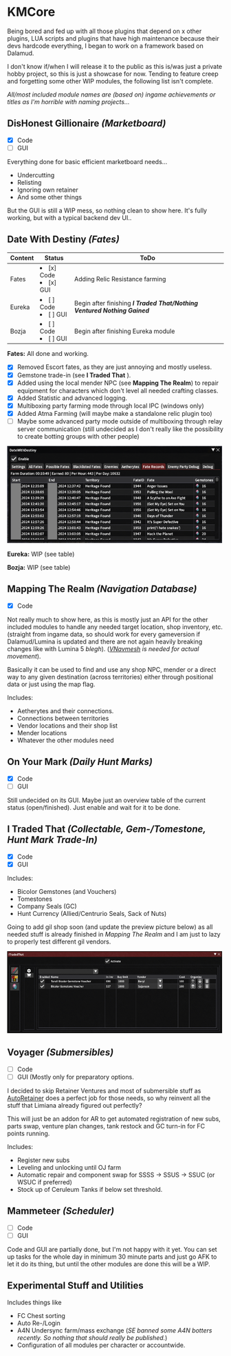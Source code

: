 # KMCore 
Being bored and fed up with all those plugins that depend on x other plugins, LUA scripts and plugins that have high maintenance because their devs hardcode everything, I began to work on a framework based on Dalamud. 

I don't know if/when I will release it to the public as this is/was just a private hobby project, so this is just a showcase for now. Tending to feature creep and forgetting some other WIP modules, the following list isn't complete.

*All/most included module names are (based on) ingame achievements or titles as I'm horrible with naming projects...*

## DisHonest Gillionaire *(Marketboard)*
- [x] Code
- [ ] GUI

Everything done for basic efficient marketboard needs... 

- Undercutting
- Relisting
- Ignoring own retainer
- And some other things

But the GUI is still a WIP mess, so nothing clean to show here. It's fully working, but with a typical backend dev UI..

## Date With Destiny *(Fates)*

| Content           | Status | ToDo  | 
|----------------|---------------|---------------|
| Fates | <li>[x] Code</li><li>[x] GUI</li> | Adding Relic Resistance farming
| Eureka   | <li>[ ] Code</li><li>[ ] GUI</li>  | Begin after finishing ***I Traded That/Nothing Ventured Nothing Gained***
| Bozja   | <li>[ ] Code</li><li>[ ] GUI</li>  |  Begin after finishing Eureka module

**Fates:**
All done and working. 

 - [x] Removed Escort fates, as they are just annoying and mostly useless.
 - [x] Gemstone trade-in  (see **I Traded That** ).
 - [x] Added using the local mender NPC (see **Mapping The Realm**) to repair equipment for characters which don't level all needed crafting classes.
 - [x] Added Statistic and advanced logging.
 - [x] Multiboxing party farming mode through local IPC (windows only)
 - [x] Added Atma Farming (will maybe make a standalone relic plugin too)
 - [ ] Maybe some advanced party mode outside of multiboxing through relay server communication (still undecided as I don't really like the possibility to create botting groups with other people)

<img src="https://raw.githubusercontent.com/Knightmore/KMCore/refs/heads/main/images/DWD%20Statistics.png" width="500" />

**Eureka:**
WIP (see table)

**Bozja:**
WIP (see table)

## Mapping The Realm *(Navigation Database)*
- [x] Code

Not really much to show here, as this is mostly just an API for the other included modules to handle any needed target location, shop inventory, etc. (straight from ingame data, so should work for every gameversion if Dalamud/Lumina is updated and there are not again heavily breaking changes like with Lumina 5 *blegh*). (*[VNavmesh](https://github.com/awgil/ffxiv_navmesh/tree/master) is needed for actual movement*). 

Basically it can be used to find and use any shop NPC, mender or a direct way to any given destination (across territories) either through positional data or just using the map flag.

Includes:
- Aetherytes and their connections.
- Connections between territories 
- Vendor locations and their shop list
- Mender locations
- Whatever the other modules need

## On Your Mark *(Daily Hunt Marks)*
- [X] Code
- [ ] GUI

Still undecided on its GUI. Maybe just an overview table of the current status (open/finished).
Just enable and wait for it to be done.

## I Traded That *(Collectable, Gem-/Tomestone, Hunt Mark Trade-In)*
- [x] Code
- [X] GUI

Includes: 
- Bicolor Gemstones (and Vouchers)
- Tomestones
- Company Seals (GC)
- Hunt Currency (Allied/Centrurio Seals, Sack of Nuts)

Going to add gil shop soon (and update the preview picture below) as all needed stuff is already finished in *Mapping The Realm* and I am just to lazy to properly test different gil vendors.

<img src="https://raw.githubusercontent.com/Knightmore/KMCore/refs/heads/main/images/ITradedThat.png" width="500" />

## Voyager *(Submersibles)*
- [ ] Code
- [ ] GUI (Mostly only for preparatory options. 

I decided to skip Retainer Ventures and most of submersible stuff as [AutoRetainer](https://github.com/PunishXIV/AutoRetainer/) does a perfect job for those needs, so why reinvent all the stuff that Limiana already figured out perfectly?

This will just be an addon for AR to get automated registration of new subs, parts swap, venture plan changes, tank restock and GC turn-in for FC points running.

Includes:
- Register new subs
- Leveling and unlocking until OJ farm
- Automatic repair and component swap for SSSS -> SSUS -> SSUC (or WSUC if preferred)
- Stock up of Ceruleum Tanks if below set threshold.

## Mammeteer *(Scheduler)*
- [ ] Code
- [ ] GUI

Code and GUI are partially done, but I'm not happy with it yet. You can set up tasks for the whole day in minimum 30 minute parts and just go AFK to let it do its thing, but until the other modules are done this will be a WIP.

## Experimental Stuff and Utilities
Includes things like 
- FC Chest sorting
- Auto Re-/Login
- A4N Undersync farm/mass exchange (*SE banned some A4N botters recently. So nothing that should really be published.*)
- Configuration of all modules per character or accountwide.
